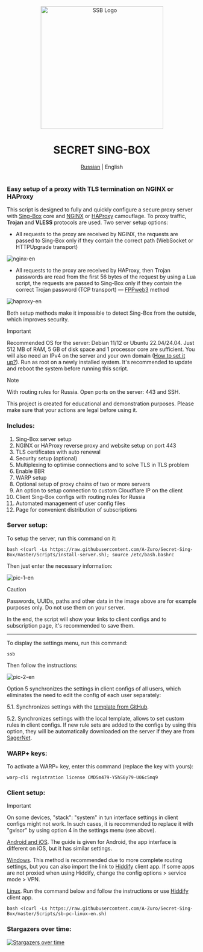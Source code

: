 <div align="center">
    <img src="https://github.com/user-attachments/assets/46161210-cc0a-4ec0-97b4-f6876d293f2f" alt="SSB Logo" width="325" height="auto">
    <h1>SECRET SING-BOX</h1>
    <a href="https://github.com/A-Zuro/Secret-Sing-Box/blob/main/README.md">Russian</a> | English<br><br>
</div>

### Easy setup of a proxy with TLS termination on NGINX or HAProxy
This script is designed to fully and quickly configure a secure proxy server with [Sing-Box](https://sing-box.sagernet.org) core and [NGINX](https://nginx.org/en/) or [HAProxy](https://www.haproxy.org) camouflage. To proxy traffic, **Trojan** and **VLESS** protocols are used. Two server setup options:

- All requests to the proxy are received by NGINX, the requests are passed to Sing-Box only if they contain the correct path (WebSocket or HTTPUpgrade transport)

![nginx-en](https://github.com/user-attachments/assets/8b832294-f14f-4c8b-876e-30b1d160fd1e)

- All requests to the proxy are received by HAProxy, then Trojan passwords are read from the first 56 bytes of the request by using a Lua script, the requests are passed to Sing-Box only if they contain the correct Trojan password (TCP transport) — [FPPweb3](https://github.com/FPPweb3) method

![haproxy-en](https://github.com/user-attachments/assets/a9753846-4f40-414d-b4eb-4c37b4e9de14)

Both setup methods make it impossible to detect Sing-Box from the outside, which improves security.

> [!IMPORTANT]
> Recommended OS for the server: Debian 11/12 or Ubuntu 22.04/24.04. Just 512 MB of RAM, 5 GB of disk space and 1 processor core are sufficient. You will also need an IPv4 on the server and your own domain ([How to set it up?](https://github.com/A-Zuro/Secret-Sing-Box/blob/main/Docs/cf-settings-en.md)). Run as root on a newly installed system. It's recommended to update and reboot the system before running this script.

> [!NOTE]
> With routing rules for Russia. Open ports on the server: 443 and SSH.
>
> This project is created for educational and demonstration purposes. Please make sure that your actions are legal before using it.
 
### Includes:
1) Sing-Box server setup
2) NGINX or HAProxy reverse proxy and website setup on port 443
3) TLS certificates with auto renewal
4) Security setup (optional)
5) Multiplexing to optimise connections and to solve TLS in TLS problem
6) Enable BBR
7) WARP setup
8) Optional setup of proxy chains of two or more servers
9) An option to setup connection to custom Cloudflare IP on the client
10) Client Sing-Box configs with routing rules for Russia
11) Automated management of user config files
12) Page for convenient distribution of subscriptions
 
### Server setup:

To setup the server, run this command on it:

```
bash <(curl -Ls https://raw.githubusercontent.com/A-Zuro/Secret-Sing-Box/master/Scripts/install-server.sh); source /etc/bash.bashrc
```

Then just enter the necessary information:

![pic-1-en](https://github.com/user-attachments/assets/8d78bb20-eb5c-4074-865e-a858869a6103)

> [!CAUTION]
> Passwords, UUIDs, paths and other data in the image above are for example purposes only. Do not use them on your server.

In the end, the script will show your links to client configs and to subscription page, it's recommended to save them.

-----

To display the settings menu, run this command:

```
ssb
```

Then follow the instructions:

![pic-2-en](https://github.com/user-attachments/assets/3a40dea9-2b7c-4480-b2f2-fae986376502)

Option 5 synchronizes the settings in client configs of all users, which eliminates the need to edit the config of each user separately:

5.1. Synchronizes settings with the [template from GitHub](https://github.com/A-Zuro/Secret-Sing-Box/blob/main/Config-Templates/client.json).

5.2. Synchronizes settings with the local template, allows to set custom rules in client configs. If new rule sets are added to the configs by using this option, they will be automatically downloaded on the server if they are from [SagerNet](https://github.com/SagerNet/sing-geosite/tree/rule-set).

### WARP+ keys:

To activate a WARP+ key, enter this command (replace the key with yours):

```
warp-cli registration license CMD5m479-Y5hS6y79-U06c5mq9
```

### Client setup:
> [!IMPORTANT]
> On some devices, "stack": "system" in tun interface settings in client configs might not work. In such cases, it is recommended to replace it with "gvisor" by using option 4 in the settings menu (see above).

[Android and iOS](https://github.com/A-Zuro/Secret-Sing-Box/blob/main/Docs/Sing-Box-Android-iOS-en.md). The guide is given for Android, the app interface is different on iOS, but it has similar settings.

[Windows](https://github.com/A-Zuro/Secret-Sing-Box/blob/main/Docs/Sing-Box-Windows-en.md). This method is recommended due to more complete routing settings, but you can also import the link to [Hiddify](https://github.com/hiddify/hiddify-app/releases/latest) client app. If some apps are not proxied when using Hiddify, change the config options > service mode > VPN.

[Linux](https://github.com/A-Zuro/Secret-Sing-Box/blob/main/Docs/README-EN.md#client-setup). Run the command below and follow the instructions or use [Hiddify](https://github.com/hiddify/hiddify-app/releases/latest) client app.
```
bash <(curl -Ls https://raw.githubusercontent.com/A-Zuro/Secret-Sing-Box/master/Scripts/sb-pc-linux-en.sh)
```

### Stargazers over time:
[![Stargazers over time](https://starchart.cc/A-Zuro/Secret-Sing-Box.svg?variant=adaptive)](https://starchart.cc/A-Zuro/Secret-Sing-Box)
